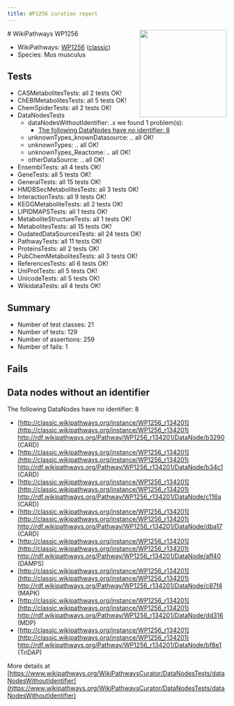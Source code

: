 ```yaml
---
title: WP1256 curation report
---
```


<img style="float: right; width: 200px" src="https://upload.wikimedia.org/wikipedia/commons/thumb/8/83/Wplogo_with_text_500.png/640px-Wplogo_with_text_500.png" />
# WikiPathways WP1256

* WikiPathways: [WP1256](https://wikipathways.org/pathways/WP1256) ([classic](https://classic.wikipathways.org/instance/WP1256))
* Species: Mus musculus
## Tests
* CASMetabolitesTests: all 2 tests OK!
* ChEBIMetabolitesTests: all 5 tests OK!
* ChemSpiderTests: all 2 tests OK!
* DataNodesTests
    * dataNodesWithoutIdentifier: .x we found 1 problem(s):
        * [The following DataNodes have no identifier: 8](#d2d32fa7)
    * unknownTypes_knownDatasource: .. all OK!
    * unknownTypes: .. all OK!
    * unknownTypes_Reactome: .. all OK!
    * otherDataSource: .. all OK!
* EnsemblTests: all 4 tests OK!
* GeneTests: all 5 tests OK!
* GeneralTests: all 15 tests OK!
* HMDBSecMetabolitesTests: all 3 tests OK!
* InteractionTests: all 9 tests OK!
* KEGGMetaboliteTests: all 2 tests OK!
* LIPIDMAPSTests: all 1 tests OK!
* MetaboliteStructureTests: all 1 tests OK!
* MetabolitesTests: all 15 tests OK!
* OudatedDataSourcesTests: all 24 tests OK!
* PathwayTests: all 11 tests OK!
* ProteinsTests: all 2 tests OK!
* PubChemMetabolitesTests: all 3 tests OK!
* ReferencesTests: all 6 tests OK!
* UniProtTests: all 5 tests OK!
* UnicodeTests: all 5 tests OK!
* WikidataTests: all 4 tests OK!


## Summary

* Number of test classes: 21
* Number of tests: 129
* Number of assertions: 259
* Number of fails: 1

## Fails

<a name="d2d32fa7" />

## Data nodes without an identifier

The following DataNodes have no identifier: 8

* [http://classic.wikipathways.org/instance/WP1256_r134201](http://classic.wikipathways.org/instance/WP1256_r134201) http://rdf.wikipathways.org/Pathway/WP1256_r134201/DataNode/b3290 (CARD)
* [http://classic.wikipathways.org/instance/WP1256_r134201](http://classic.wikipathways.org/instance/WP1256_r134201) http://rdf.wikipathways.org/Pathway/WP1256_r134201/DataNode/b34c1 (CARD)
* [http://classic.wikipathways.org/instance/WP1256_r134201](http://classic.wikipathways.org/instance/WP1256_r134201) http://rdf.wikipathways.org/Pathway/WP1256_r134201/DataNode/c116a (CARD)
* [http://classic.wikipathways.org/instance/WP1256_r134201](http://classic.wikipathways.org/instance/WP1256_r134201) http://rdf.wikipathways.org/Pathway/WP1256_r134201/DataNode/dba17 (CARD)
* [http://classic.wikipathways.org/instance/WP1256_r134201](http://classic.wikipathways.org/instance/WP1256_r134201) http://rdf.wikipathways.org/Pathway/WP1256_r134201/DataNode/aff40 (DAMPS)
* [http://classic.wikipathways.org/instance/WP1256_r134201](http://classic.wikipathways.org/instance/WP1256_r134201) http://rdf.wikipathways.org/Pathway/WP1256_r134201/DataNode/c87f4 (MAPK)
* [http://classic.wikipathways.org/instance/WP1256_r134201](http://classic.wikipathways.org/instance/WP1256_r134201) http://rdf.wikipathways.org/Pathway/WP1256_r134201/DataNode/dd316 (MDP)
* [http://classic.wikipathways.org/instance/WP1256_r134201](http://classic.wikipathways.org/instance/WP1256_r134201) http://rdf.wikipathways.org/Pathway/WP1256_r134201/DataNode/bf8e1 (TriDAP)


More details at [https://www.wikipathways.org/WikiPathwaysCurator/DataNodesTests/dataNodesWithoutIdentifier](https://www.wikipathways.org/WikiPathwaysCurator/DataNodesTests/dataNodesWithoutIdentifier)

